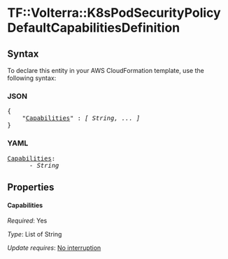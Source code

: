 # TF::Volterra::K8sPodSecurityPolicy DefaultCapabilitiesDefinition

## Syntax

To declare this entity in your AWS CloudFormation template, use the following syntax:

### JSON

<pre>
{
    "<a href="#capabilities" title="Capabilities">Capabilities</a>" : <i>[ String, ... ]</i>
}
</pre>

### YAML

<pre>
<a href="#capabilities" title="Capabilities">Capabilities</a>: <i>
      - String</i>
</pre>

## Properties

#### Capabilities

_Required_: Yes

_Type_: List of String

_Update requires_: [No interruption](https://docs.aws.amazon.com/AWSCloudFormation/latest/UserGuide/using-cfn-updating-stacks-update-behaviors.html#update-no-interrupt)

